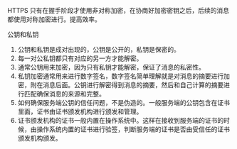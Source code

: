 HTTPS 只有在握手阶段才使用非对称加密，在协商好加密密钥之后，后续的消息都使用对称加密进行。提高效率。



公钥和私钥
1. 公钥和私钥是成对出现的，公钥是公开的，私钥是保密的。
2. 每一对公私钥都只有对应的另一方才能解密。
3. 通常公钥用来加密，因为只有私钥才能解密，保证了消息的私密性。
4. 私钥加密通常用来进行数字签名，数字签名简单理解就是对消息的摘要进行加密，附在消息后面。公钥进行解密得到消息的摘要，然后和自己计算的摘要进行匹配确保消息的来源和完整。
5. 如何确保服务端公钥的信任问题，不是伪造的。一般服务端的公钥包含在证书里面，证书由证书颁发机构进行颁发和管理。
6. 证书颁发机构的证书一般内置在操作系统中。这样在接收到服务端的证书的时候，由操作系统内置的证书进行验签，判断服务端的证书是否由受信任的证书颁发机构颁发。
